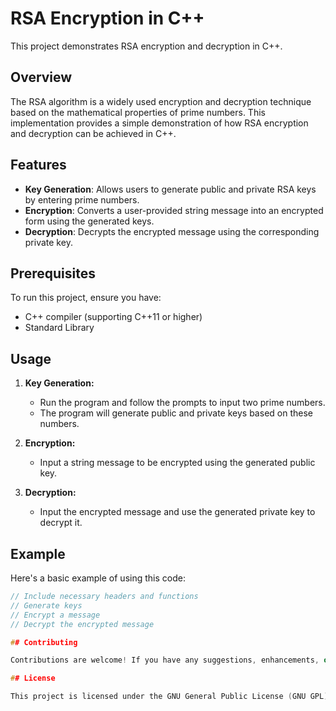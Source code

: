 # RSA Encryption in C++

This project demonstrates RSA encryption and decryption in C++.

## Overview

The RSA algorithm is a widely used encryption and decryption technique based on the mathematical properties of prime numbers. This implementation provides a simple demonstration of how RSA encryption and decryption can be achieved in C++.

## Features

- **Key Generation**: Allows users to generate public and private RSA keys by entering prime numbers.
- **Encryption**: Converts a user-provided string message into an encrypted form using the generated keys.
- **Decryption**: Decrypts the encrypted message using the corresponding private key.

## Prerequisites

To run this project, ensure you have:
- C++ compiler (supporting C++11 or higher)
- Standard Library

## Usage

1. **Key Generation:**
   - Run the program and follow the prompts to input two prime numbers.
   - The program will generate public and private keys based on these numbers.

2. **Encryption:**
   - Input a string message to be encrypted using the generated public key.

3. **Decryption:**
   - Input the encrypted message and use the generated private key to decrypt it.

## Example

Here's a basic example of using this code:

```cpp
// Include necessary headers and functions
// Generate keys
// Encrypt a message
// Decrypt the encrypted message

## Contributing

Contributions are welcome! If you have any suggestions, enhancements, or bug fixes, feel free to open an issue or create a pull request.

## License

This project is licensed under the GNU General Public License (GNU GPL) - see the [LICENSE](LICENSE) file for details.
